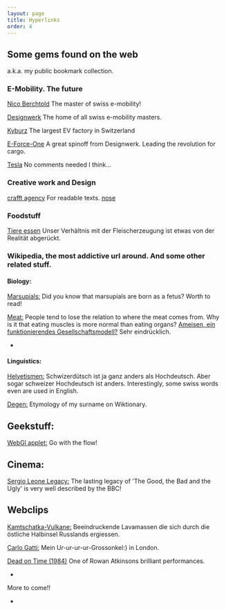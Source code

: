```yaml
---
layout: page
title: Hyperlinks
order: 4
---
```

<body class="theme-base-0d">

## Some gems found on the web

a.k.a. my public bookmark collection.

### E-Mobility. The future

[Nico Berchtold](https://mobilityengineering.ch) The master of swiss e-mobility!

[Designwerk](http://design-werk.ch) The home of all swiss e-mobility masters.

[Kyburz](http://kyburz-switzerland.ch) The largest EV factory in Switzerland

[E-Force-One](http://eforce.ch) A great spinoff from Designwerk. Leading the revolution for cargo.

[Tesla](tesla.com) No comments needed I think...

### Creative work and Design

[crafft agency](https://www.crafft.ch/) For readable texts.
[nose](https://www.nose.ch/)

### Foodstuff

[Tiere essen]( http://www.zeit.de/zeit-magazin/essen-trinken/2015-04/hausschlachtung-schwein-bauernhof) Unser Verhältnis mit der Fleischerzeugung ist etwas von der Realität abgerückt.

### Wikipedia, the most addictive url around. And some other related stuff.

#### Biology:
[Marsupials:](https://en.wikipedia.org/wiki/Marsupial)
Did you know that marsupials are born as a fetus? Worth to read!

[Meat:](http://www.zeit.de/zeit-magazin/essen-trinken/2015-04/hausschlachtung-schwein-bauernhof) People tend to lose the relation to where the meat comes from. Why is it that eating muscles is more normal than eating organs?
[Ameisen, ein funktionierendes Gesellschaftsmodell?]( http://www.snf.ch/de/fokusForschung/newsroom/Seiten/news-150304-horizonte-auf-dem-ameisenfriedhof.aspx) Sehr eindrücklich.

-

#### Linguistics:
[Helvetismen:](https://de.wikipedia.org/wiki/Liste_von_Helvetismen)
Schwizerdütsch ist ja ganz anders als Hochdeutsch. Aber sogar schweizer Hochdeutsch ist anders. Interestingly, some swiss words even are used in English.

[Degen:](https://en.wiktionary.org/wiki/Degen#Etymology_1)
Etymology of my surname on Wiktionary.


## Geekstuff:

[WebGl applet:](http://madebyevan.com/webgl-water/) Go with the flow!


## Cinema:

[Sergio Leone Legacy:](http://www.bbc.com/culture/story/20160210-the-lasting-legacy-of-the-good-the-bad-and-the-ugly) The lasting legacy of 'The Good, the Bad and the Ugly' is very well described by the BBC!






## Webclips

[Kamtschatka-Vulkane:](http://www.spiegel.de/static/360grad/kamtschatka/)
Beeindruckende Lavamassen die sich durch die östliche Halbinsel Russlands ergiessen.

[Carlo Gatti:](http://www.srf.ch/play/tv/tagesschau-am-mittag/video/geschichte-der-schweizer-einwanderer-in-london?id=87bb0945-699b-4a7d-8089-018cb8d6ac21)
Mein Ur-ur-ur-ur-Grossonkel:) in London.

[Dead on Time (1984)](https://youtu.be/3XID0DjBsaU) One of Rowan Atkinsons brilliant performances.

-


More to come!!

+
